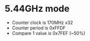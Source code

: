 # 5.44GHz mode
* Counter clock is 170MHz x32
* Counter period is 0xFFDF
* Compare 1 value is 0x7FEF (~50%)
